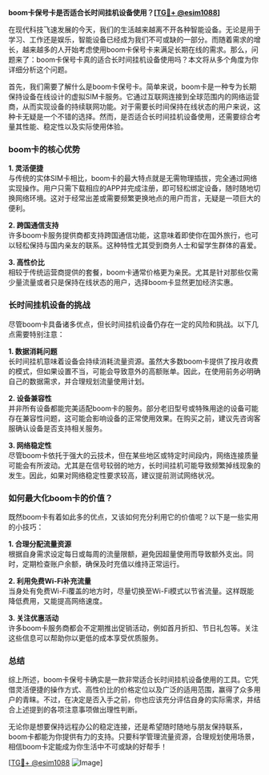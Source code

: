 **boom卡保号卡是否适合长时间挂机设备使用？[[TG💪+ @esim1088](https://t.me/s/esim1088)]**

在现代科技飞速发展的今天，我们的生活越来越离不开各种智能设备。无论是用于学习、工作还是娱乐，智能设备已经成为我们不可或缺的一部分。而随着需求的增长，越来越多的人开始考虑使用boom卡保号卡来满足长期在线的需求。那么，问题来了：boom卡保号卡真的适合长时间挂机设备使用吗？本文将从多个角度为你详细分析这个问题。

首先，我们需要了解什么是boom卡保号卡。简单来说，boom卡是一种专为长期保持设备在线设计的虚拟SIM卡服务。它通过互联网连接到全球范围内的网络运营商，从而实现设备的持续联网功能。对于需要长时间保持在线状态的用户来说，这种卡无疑是一个不错的选择。然而，是否适合长时间挂机设备使用，还需要综合考量其性能、稳定性以及实际使用体验。

### boom卡的核心优势

**1. 灵活便捷**  
与传统的实体SIM卡相比，boom卡的最大特点就是无需物理插拔，完全通过网络实现操作。用户只需下载相应的APP并完成注册，即可轻松绑定设备，随时随地切换网络环境。这对于经常出差或需要频繁更换地点的用户而言，无疑是一项巨大的便利。

**2. 跨国通信支持**  
许多boom卡服务提供商都支持跨国通信功能，这意味着即使你在国外旅行，也可以轻松保持与国内亲友的联系。这种特性尤其受到商务人士和留学生群体的喜爱。

**3. 高性价比**  
相较于传统运营商提供的套餐，boom卡通常价格更为亲民。尤其是针对那些仅需少量流量或者只是保持在线状态的用户，选择boom卡显然更加经济实惠。

### 长时间挂机设备的挑战

尽管boom卡具备诸多优点，但长时间挂机设备仍存在一定的风险和挑战。以下几点需要特别注意：

**1. 数据消耗问题**  
长时间挂机意味着设备会持续消耗流量资源。虽然大多数boom卡提供了按月收费的模式，但如果设置不当，可能会导致意外的高额账单。因此，在使用前务必明确自己的数据需求，并合理规划流量使用计划。

**2. 设备兼容性**  
并非所有设备都能完美适配boom卡的服务。部分老旧型号或特殊用途的设备可能存在兼容性问题，这可能会影响设备的正常使用效果。在购买之前，建议先咨询客服确认设备是否支持相关服务。

**3. 网络稳定性**  
尽管boom卡依托于强大的云技术，但在某些地区或特定时间段内，网络连接质量可能会有所波动。尤其是在信号较弱的地方，长时间挂机可能导致频繁掉线现象的发生。因此，如果对网络稳定性要求较高，建议提前测试网络状况。

### 如何最大化boom卡的价值？

既然boom卡有着如此多的优点，又该如何充分利用它的价值呢？以下是一些实用的小技巧：

**1. 合理分配流量资源**  
根据自身需求设定每日或每周的流量限额，避免因超量使用而导致额外支出。同时，定期检查账户余额，确保及时充值以维持正常运行。

**2. 利用免费Wi-Fi补充流量**  
当身处有免费Wi-Fi覆盖的地方时，尽量切换至Wi-Fi模式以节省流量。这样既能降低费用，又能提高网络速度。

**3. 关注优惠活动**  
许多boom卡服务商都会不定期推出促销活动，例如首月折扣、节日礼包等。关注这些信息可以帮助你以更低的成本享受优质服务。

### 总结

综上所述，boom卡保号卡确实是一款非常适合长时间挂机设备使用的工具。它凭借灵活便捷的操作方式、高性价比的价格定位以及广泛的适用范围，赢得了众多用户的青睐。不过，在决定是否入手之前，你也应该充分评估自身的实际需求，并结合上述提到的各项注意事项做出理性判断。

无论你是想要保持远程办公的稳定连接，还是希望随时随地与朋友保持联系，boom卡都能为你提供有力的支持。只要科学管理流量资源，合理规划使用场景，相信boom卡定能成为你生活中不可或缺的好帮手！

[[TG💪+ @esim1088](https://t.me/s/esim1088) ![Image](https://i.postimg.cc/4NQfJmqS/Snipaste-2025-05-13-00-14-12.png)]